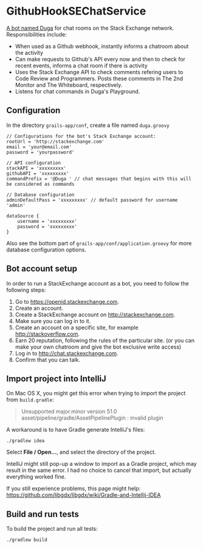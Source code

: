 GithubHookSEChatService
=======================

[A bot named Duga](http://codereview.stackexchange.com/users/51786/duga) for chat rooms on the Stack Exchange network. Responsibilities include:

- When used as a Github webhook, instantly informs a chatroom about the activity
- Can make requests to Github's API every now and then to check for recent events, informs a chat room if there is activity
- Uses the Stack Exchange API to check comments refering users to Code Review and Programmers. Posts these comments in The 2nd Monitor and The Whiteboard, respectively.
- Listens for chat commands in Duga's Playground.

Configuration
-------------

In the directory `grails-app/conf`, create a file named `duga.groovy`

    // Configurations for the bot's Stack Exchange account:
    rootUrl = 'http://stackexchange.com'
    email = 'your@email.com'
    password = 'yourpassword'
    
    // API configuration
    stackAPI = 'xxxxxxxxx'
    githubAPI = 'xxxxxxxxx'
    commandPrefix = '@Duga ' // chat messages that begins with this will be considered as commands

    // Database configuration
    adminDefaultPass = 'xxxxxxxxx' // default password for username 'admin'
    
    dataSource {
        username = 'xxxxxxxxx'
        password = 'xxxxxxxxx'
    }

Also see the bottom part of `grails-app/conf/application.groovy` for more database configuration options.

Bot account setup
-----------------

In order to run a StackExchange account as a bot, you need to follow the following steps:

1. Go to https://openid.stackexchange.com.
2. Create an account.
3. Create a StackExchange account on http://stackexchange.com.
4. Make sure you can log in to it.
5. Create an account on a specific site, for example http://stackoverflow.com.
6. Earn 20 reputation, following the rules of the particular site. (or you can make your own chatroom and give the bot exclusive write access)
7. Log in to http://chat.stackexchange.com.
8. Confirm that you can talk.

Import project into IntelliJ
----------------------------

On Mac OS X, you might get this error when trying to import the project from `build.gradle`:

> Unsupported major.minor version 51.0
> asset/pipeline/gradle/AssetPipelinePlugin : invalid plugin

A workaround is to have Gradle generate IntelliJ's files:

    ./gradlew idea

Select **File / Open...**, and select the directory of the project.

IntelliJ might still pop-up a window to import as a Gradle project,
which may result in the same error. I had no choice to cancel that import,
but actually everything worked fine.

If you still experience problems, this page might help:
https://github.com/libgdx/libgdx/wiki/Gradle-and-Intellij-IDEA

Build and run tests
-------------------

To build the project and run all tests:

    ./gradlew build
